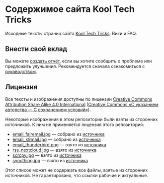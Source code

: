 # Содержимое сайта Kool Tech Tricks

Исходные тексты страниц сайта [Kool Tech Tricks](https://kooltechtricks.org):
Вики и FAQ.

## Внести свой вклад

Вы можете [создать отчёт], если вы хотите сообщить о проблеме или предложить
улучшения. Рекомендуется сначала ознакомиться с [руководством].

[создать отчёт]: https://github.com/KoolTechTricks/content/issues/new
[руководством]: /CONTRIBUTING.md

## Лицензия

Все тексты и изображения доступны по лицензии
[Creative Commons Attribution Share Alike 4.0 International](https://creativecommons.org/licenses/by-sa/4.0)
([Creative Commons «С указанием авторства — С сохранением условий»](https://creativecommons.org/licenses/by-sa/4.0/deed.ru)).

Некоторые изображения в этом репозитории были взяты из сторонних источников. К
ним не применяется лицензия этого репозитория:

- [email_fairemail.jpg](/media/email_fairemail.jpg) — собрано из
[источника](https://github.com/M66B/FairEmail/tree/master/images)
- [email_k9mail.jpg](/media/email_k9mail.jpg) — собрано из
[источника](https://f-droid.org/en/packages/com.fsck.k9)
- [email_thunderbird.png](/media/email_thunderbird.png) — взято из
[источника](https://www.thunderbird.net)
- [rss_nextcloud.jpg](/media/rss_nextcloud.jpg) — взято из
[источника](https://github.com/nextcloud/news/blob/master/screenshots/1.png)
- [scrcpy.jpg](/media/scrcpy.jpg) — взято из
[источника](https://github.com/Genymobile/scrcpy)
- [syncthing.jpg](/media/syncthing.jpg) — взято из
[источника](https://syncthing.net)

Этот список может не содержать все файлы, взятые из сторонних источников. Не
гарантировано, что ссылки рабочие и актуальные.
